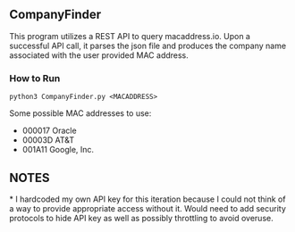 <h2>CompanyFinder</h2>

This program utilizes a REST API to query macaddress.io. Upon a successful API call,
it parses the json file and produces the company name associated with the user
provided MAC address.

<h3>How to Run</h3>

```python3 CompanyFinder.py <MACADDRESS>```

Some possible MAC addresses to use:
  * 000017	Oracle
  * 00003D	AT&T
  * 001A11	Google, Inc.
  
  <h2>NOTES</h2>
  * I hardcoded my own API key for this iteration because I could not think of a way to provide
  appropriate access without it. Would need to add security protocols to hide API key as well as
  possibly throttling to avoid overuse.
